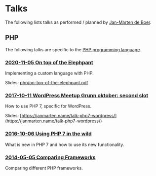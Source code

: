 # Talks

The following lists talks as performed / planned by [Jan-Marten de Boer](https://janmarten.name).

## PHP

The following talks are specific to the [PHP programming language](https://www.php.net/).

### [2020-11-05 On top of the Elephpant](https://www.meetup.com/GroningenPHP/events/jhvhqrybcpbhb/)

Implementing a custom language with PHP.

Slides: [php/on-top-of-the-elephpant.pdf](php/on-top-of-the-elephpant.pdf)

### [2017-10-11 WordPress Meetup Grunn oktober: second slot](https://www.meetup.com/WordPress-Meetup-Grunn/events/242766306/?_xtd=gatlbWFpbF9jbGlja9oAJGQ4MjM5ZGNkLTAwNWYtNDJkOC05Y2I5LTE1M2E2ZjZhOTE1MA)

How to use PHP 7, specific for WordPress.

Slides: [https://janmarten.name/talk-php7-wordpress/](https://janmarten.name/talk-php7-wordpress/)

### [2016-10-06 Using PHP 7 in the wild](https://www.meetup.com/GroningenPHP/events/231992564/)

What is new in PHP 7 and how to use its new functionality.

### [2014-05-05 Comparing Frameworks](https://www.meetup.com/GroningenPHP/events/185477132/)

Comparing different PHP frameworks.
